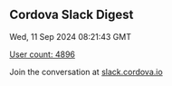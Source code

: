 ## Cordova Slack Digest
Wed, 11 Sep 2024 08:21:43 GMT

[User count: 4896](https://cordova.slack.com/)


Join the conversation at [slack.cordova.io](http://slack.cordova.io/)
